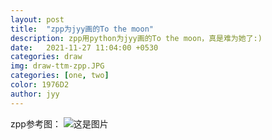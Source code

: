 ```yaml
---
layout: post
title:  "zpp为jyy画的To the moon"
description: zpp用python为jyy画的To the moon，真是难为她了:) 
date:   2021-11-27 11:04:00 +0530
categories: draw
img: draw-ttm-zpp.JPG
categories: [one, two]
color: 1976D2
author: jyy
---
```

zpp参考图：
![这是图片](https://river-1253540008.cos.ap-guangzhou.myqcloud.com/cp100/draw-ttm-origin03.JPG "draw-ttm-origin03")